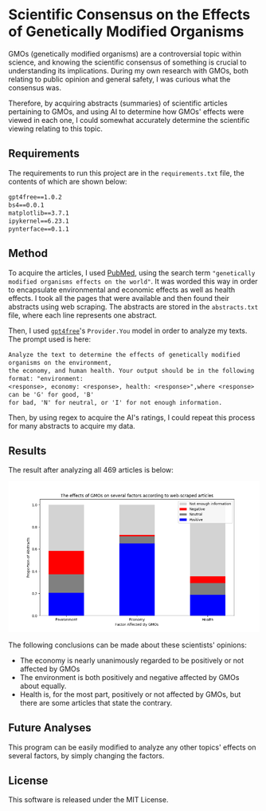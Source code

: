 # Scientific Consensus on the Effects of Genetically Modified Organisms

GMOs (genetically modified organisms) are a controversial topic within science, and knowing the scientific consensus of something is crucial to understanding its implications. During my own research with GMOs, both relating to public opinion and general safety, I was curious what the consensus was. 

Therefore, by acquiring abstracts (summaries) of scientific articles pertaining to GMOs, and using AI to determine how GMOs' effects were viewed in each one, I could somewhat accurately determine the scientific viewing relating to this topic.

## Requirements

The requirements to run this project are in the `requirements.txt` file, the contents of which are shown below:

```
gpt4free==1.0.2
bs4==0.0.1
matplotlib==3.7.1
ipykernel==6.23.1
pynterface==0.1.1
```

## Method

To acquire the articles, I used [PubMed](https://pubmed.ncbi.nlm.nih.gov), using the search term `"genetically modified organisms effects on the world"`. It was worded this way in order to encapsulate environmental and economic effects as well as health effects. I took all the pages that were available and then found their abstracts using web scraping. The abstracts are stored in the `abstracts.txt` file, where each line represents one abstract.

Then, I used [`gpt4free`](https://github.com/xtekky/gpt4free)'s `Provider.You` model in order to analyze my texts. The prompt used is here:

```
Analyze the text to determine the effects of genetically modified organisms on the environment,
the economy, and human health. Your output should be in the following format: "environment: 
<response>, economy: <response>, health: <response>",where <response> can be 'G' for good, 'B' 
for bad, 'N' for neutral, or 'I' for not enough information.
```

Then, by using regex to acquire the AI's ratings, I could repeat this process for many abstracts to acquire my data.

## Results

The result after analyzing all 469 articles is below:

![Results](result.png)

The following conclusions can be made about these scientists' opinions:
- The economy is nearly unanimously regarded to be positively or not affected by GMOs
- The environment is both positively and negative affected by GMOs about equally.
- Health is, for the most part, positively or not affected by GMOs, but there are some articles that state the contrary.

## Future Analyses

This program can be easily modified to analyze any other topics' effects on several factors, by simply changing the factors.

## License

This software is released under the MIT License.